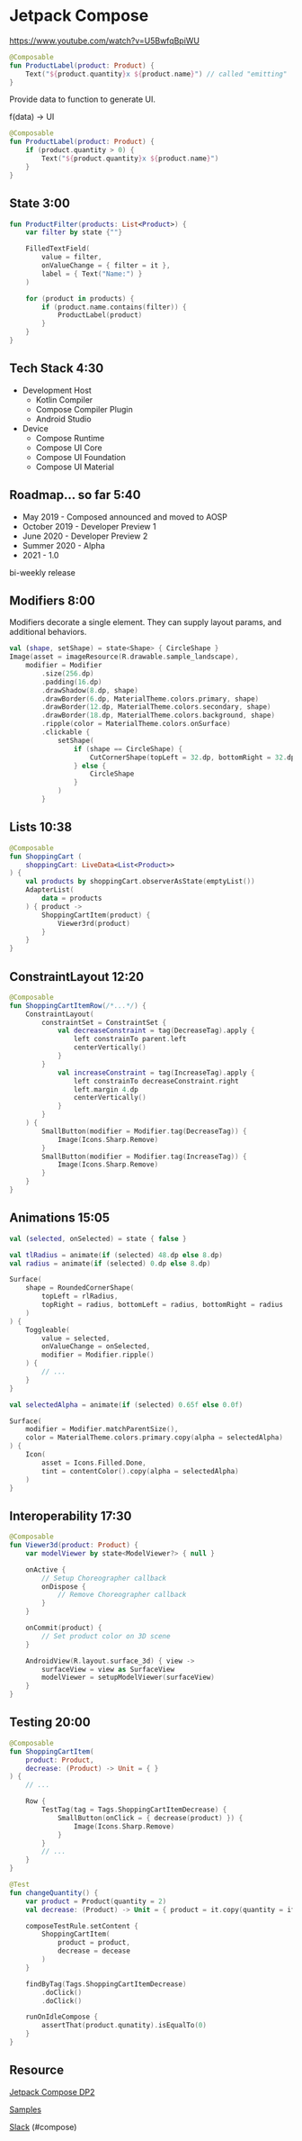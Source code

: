 # Jetpack Compose

<https://www.youtube.com/watch?v=U5BwfqBpiWU>

```kotlin
@Composable
fun ProductLabel(product: Product) {
    Text("${product.quantity}x ${product.name}") // called "emitting"
}
```

Provide data to function to generate UI.

f(data) -> UI

```kotlin
@Composable
fun ProductLabel(product: Product) {
    if (product.quantity > 0) {
        Text("${product.quantity}x ${product.name}")
    }
}
```

## State 3:00

```kotlin
fun ProductFilter(products: List<Product>) {
    var filter by state {""}

    FilledTextField(
        value = filter,
        onValueChange = { filter = it },
        label = { Text("Name:") }
    )

    for (product in products) {
        if (product.name.contains(filter)) {
            ProductLabel(product)
        }
    }
}
```

## Tech Stack 4:30

- Development Host
  - Kotlin Compiler
  - Compose Compiler Plugin
  - Android Studio
- Device
  - Compose Runtime
  - Compose UI Core
  - Compose UI Foundation
  - Compose UI Material

## Roadmap... so far 5:40

- May 2019 - Composed announced and moved to AOSP
- October 2019 - Developer Preview 1
- June 2020 - Developer Preview 2
- Summer 2020 - Alpha
- 2021 - 1.0

bi-weekly release

## Modifiers 8:00

Modifiers decorate a single element. They can supply layout params, and additional behaviors.

```kotlin
val (shape, setShape) = state<Shape> { CircleShape }
Image(asset = imageResource(R.drawable.sample_landscape),
    modifier = Modifier
        .size(256.dp)
        .padding(16.dp)
        .drawShadow(8.dp, shape)
        .drawBorder(6.dp, MaterialTheme.colors.primary, shape)
        .drawBorder(12.dp, MaterialTheme.colors.secondary, shape)
        .drawBorder(18.dp, MaterialTheme.colors.background, shape)
        .ripple(color = MaterialTheme.colors.onSurface)
        .clickable {
            setShape(
                if (shape == CircleShape) {
                    CutCornerShape(topLeft = 32.dp, bottomRight = 32.dp)
                } else {
                    CircleShape
                }
            )
        }
```

## Lists 10:38

```kotlin
@Composable
fun ShoppingCart (
    shoppingCart: LiveData<List<Product>>
) {
    val products by shoppingCart.observerAsState(emptyList())
    AdapterList(
        data = products
    ) { product ->
        ShoppingCartItem(product) {
            Viewer3rd(product)
        }
    }
}
```

## ConstraintLayout 12:20

```kotlin
@Composable
fun ShoppingCartItemRow(/*...*/) {
    ConstraintLayout(
        constraintSet = ConstraintSet {
            val decreaseConstraint = tag(DecreaseTag).apply {
                left constrainTo parent.left
                centerVertically()
            }
        }
            val increaseConstraint = tag(IncreaseTag).apply {
                left constrainTo decreaseConstraint.right
                left.margin 4.dp
                centerVertically()
            }
        }
    ) {
        SmallButton(modifier = Modifier.tag(DecreaseTag)) {
            Image(Icons.Sharp.Remove)
        }
        SmallButton(modifier = Modifier.tag(IncreaseTag)) {
            Image(Icons.Sharp.Remove)
        }
    }
}
```

## Animations 15:05

```kotlin
val (selected, onSelected) = state { false }

val tlRadius = animate(if (selected) 48.dp else 8.dp)
val radius = animate(if (selected) 0.dp else 8.dp)

Surface(
    shape = RoundedCornerShape(
        topLeft = rlRadius,
        topRight = radius, bottomLeft = radius, bottomRight = radius
    )
) {
    Toggleable(
        value = selected,
        onValueChange = onSelected,
        modifier = Modifier.ripple()
    ) {
        // ...
    }
}
```

```kotlin
val selectedAlpha = animate(if (selected) 0.65f else 0.0f)

Surface(
    modifier = Modifier.matchParentSize(),
    color = MaterialTheme.colors.primary.copy(alpha = selectedAlpha)
) {
    Icon(
        asset = Icons.Filled.Done,
        tint = contentColor().copy(alpha = selectedAlpha)
    )
}
```

## Interoperability 17:30

```kotlin
@Composable
fun Viewer3d(product: Product) {
    var modelViewer by state<ModelViewer?> { null }

    onActive {
        // Setup Choreographer callback
        onDispose {
            // Remove Choreographer callback
        }
    }

    onCommit(product) {
        // Set product color on 3D scene
    }

    AndroidView(R.layout.surface_3d) { view ->
        surfaceView = view as SurfaceView
        modelViewer = setupModelViewer(surfaceView)
    }
}
```

## Testing 20:00

```kotlin
@Composable
fun ShoppingCartItem(
    product: Product,
    decrease: (Product) -> Unit = { }
) {
    // ...

    Row {
        TestTag(tag = Tags.ShoppingCartItemDecrease) {
            SmallButton(onClick = { decrease(product) }) {
                Image(Icons.Sharp.Remove)
            }
        }
        // ...
    }
}
```

```kotlin
@Test
fun changeQuantity() {
    var product = Product(quantity = 2)
    val decrease: (Product) -> Unit = { product = it.copy(quantity = it.quantity - 1) }

    composeTestRule.setContent {
        ShoppingCartItem(
            product = product,
            decrease = decease
        )
    }

    findByTag(Tags.ShoppingCartItemDecrease)
        .doClick()
        .doClick()

    runOnIdleCompose {
        assertThat(product.qunatity).isEqualTo(0)
    }
}
```

## Resource


[Jetpack Compose DP2](https://developer.android.com/jetpack/compose)

[Samples](https://github.com/android/compose-samples)

[Slack](slack.kotlinlang.org) (#compose)
